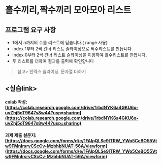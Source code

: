 # 홀수끼리,짝수끼리 모아모아 리스트  

## 프로그램 요구 사항  
* 1에서 n까지의 수를 리스트에 담습니다.( range 사용)
* index 1부터 2씩 건너 리스트 슬라이싱으로 짝수리스트를 만듭니다.
* index 0부터 2씩 건너 리스트 슬라이싱을 이용하여 홀수리스트를 만듭니다.
* 두 리스트를 더하여 결과를 출력해 확인합니다

> 참고> 인덱스 슬라이싱, 문자열 더하기  

## <실습link>  
#### colab 작성: [https://colab.research.google.com/drive/1rbdNYK6a4GKU6o-uvZhj5oT9647s8w44?usp=sharing](https://colab.research.google.com/drive/1rbdNYK6a4GKU6o-uvZhj5oT9647s8w44?usp=sharing)  
#### 과제 제출 설문지: [https://docs.google.com/forms/d/e/1FAIpQLSe9lTRW_YWo5CeBO55Vtw9FMnIrsrvCScCv-MzbhbNUAT-56A/viewform](https://docs.google.com/forms/d/e/1FAIpQLSe9lTRW_YWo5CeBO55Vtw9FMnIrsrvCScCv-MzbhbNUAT-56A/viewform)
